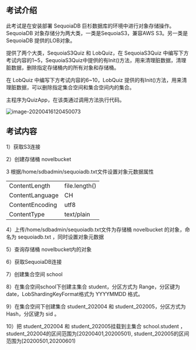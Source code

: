## 考试介绍

此考试是在安装部署 SequoiaDB 巨杉数据库的环境中进行对象存储操作。SequoiaDB 对象存储分为两大类，一类是SequoiaS3，兼容AWS S3。另一类是SequoiaDB 提供的LOB对象。

提供了两个大类，SequoiaS3Quiz 和 LobQuiz，在 SequoiaS3Quiz 中编写下方考试内容的1~5，SequoiaS3Quiz中提供的有Init()方法，用来清理脏数据，清理脏数据，删除指定存储桶内的所有对象和存储桶。

在 LobQuiz 中编写下方考试内容的6~10，LobQuiz 提供的有Init()方法，用来清理脏数据，可以删除指定集合空间和集合空间内的集合。

主程序为QuizApp，在该类通过调用方法执行代码。

![image-20200416120450073](https://doc.shiyanlou.com/courses/1737/1207281/d2f1993f2dd44253cb79f61ac50d036e-0)



## 考试内容

1）获取S3连接

2）创建存储桶 novelbucket

3 根据/home/sdbadmin/sequoiadb.txt文件设置对象元数据属性

|                 |               |
| --------------- | ------------- |
| ContentLength   | file.length() |
| ContentLanguage | CH            |
| ContentEncoding | utf8          |
| ContentType     | text/plain    |

4）上传/home/sdbadmin/sequoiadb.txt文件为存储桶 novelbucket 的对象，命名为 sequoiadb.txt ，同时设置对象元数据

5）查询存储桶 novelbucket内的对象

6）获取SequoiaDB连接

7）创建集合空间 school

8）在集合空间school下创建主集合 student，分区方式为 Range，分区键为date，LobShardingKeyFormat格式为 YYYYMMDD 格式。

9）在集合空间下创建集合 student_202004 和 student_202005，分区方式为Hash，分区键为 sid 。

10）把 student_202004  和 student_202005挂载到主集合 school.student ，student_202004的区间范围为[20200401,20200501), student_202005的区间范围为[20200501,20200601)

